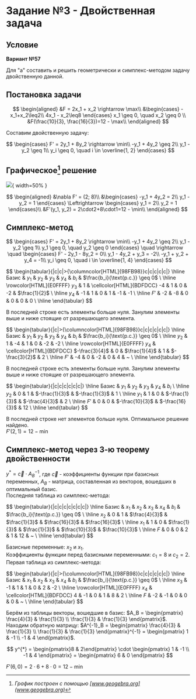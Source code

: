 # Задание №3 - Двойственная задача

## Условие

**Вариант №57**

Для "a" составить и решить геометрически и симплекс-методом задачу двойственную данной.

## Постановка задачи

$$
\begin{aligned}
&F = 2x_1 + x_2 \rightarrow \max\\
&\begin{cases}
-x_1+x_2\leq2\\
4x_1 - x_2\leq8
\end{cases}
x_1 \geq 0, \quad x_2 \geq 0 \\
&F(\frac{10}{3}, \frac{16}{3})=12 - \max\\
\end{aligned}
$$

Составим двойственную задачу:

$$
\begin{cases}
    F' = 2y_1 + 8y_2 \rightarrow \min\\
    -y_1 + 4y_2 \geq 2\\
    y_1 - y_2 \geq 1\\
    y_i \geq 0, \quad i \in \overline{1, 2}
\end{cases}
$$

## Графическое[^2] решение

![](tmp/images/3-a.jpg){ width=50% }

$$
\begin{aligned}
&\nabla F' = (2; 8)\\
&\begin{cases}
    -y_1 + 4y_2 = 2\\
    y_1 - y_2 = 1
\end{cases}
\Leftrightarrow
\begin{cases}
    y_1 = 2\\
    y_2 = 1
\end{cases}\\
&F'(y_1, y_2) = 2\cdot2+8\cdot1=12 - \min\\
\end{aligned}
$$

[^2]: _График построен с помощью [www.geogebra.org](www.geogebra.org)_

## Симплекс-метод

$$
\begin{cases}
    F' = 2y_1 + 8y_2 \rightarrow \min\\
    -y_1 + 4y_2 \geq 2\\
    y_1 - y_2 \geq 1\\
    y_1 \geq 0, \quad y_2 \geq 0
\end{cases}
\quad
\rightarrow
\quad
\begin{cases}
    F' - 2y_1 - 8y_2 = 0\\
    y_1 - 4y_2 + y_3 = -2\\
    -y_1 + y_2 + y_4 = -1\\
    y_i \geq 0, \quad i \in \overline{1, 4}
\end{cases}
$$

$$
\begin{tabular}{|c|c|>{\columncolor[HTML]{98FB98}}c|c|c|c|c|}
    \hline
        Базис & $y_1$ & $y_2$ & $y_3$ & $y_4$ & $b_i$ & $\frac{b_i}{\text{р.с.}} \geq 0$ \\
    \hline
        \rowcolor[HTML]{E0FFFF}
        $y_3$ & 1 & \cellcolor[HTML]{BDFDCC} -4 & 1 & 0 & -2 & $\frac{1}{2}$ \\ \hline
        $y_4$ & -1 & 1 & 0 & 1 & -1 & -1 \\ \hline
        $F'$ & -2 & -8 & 0 & 0 & 0 & 0 \\ \hline
\end{tabular}
$$

В последней строке есть элементы больше нуля. Занулим элементы выше и ниже стоящие от разрешающего элемента.

$$
\begin{tabular}{|c|>{\columncolor[HTML]{98FB98}}c|c|c|c|c|c|}
    \hline
        Базис & $y_1$ & $y_2$ & $y_3$ & $y_4$ & $b_i$ & $\frac{b_i}{\text{р.с.}} \geq 0$ \\
    \hline
        $y_2$ & 1 & -4 & 1 & 0 & -2 & -2 \\ \hline
        \rowcolor[HTML]{E0FFFF}
        $y_4$ & \cellcolor[HTML]{BDFDCC} $-\frac{3}{4}$ & 0 & $\frac{1}{4}$ & 1 & $-\frac{3}{2}$ & 2 \\ \hline
        $F'$ & -4 & 0 & -2 & 0 & 4 & ~ \\ \hline
\end{tabular}
$$

В последней строке есть элементы больше нуля. Занулим элементы выше и ниже стоящие от разрешающего элемента.

$$
\begin{tabular}{|c|c|c|c|c|c|}
    \hline
        Базис & $y_1$ & $y_2$ & $y_3$ & $y_4$ & $b_i$ \\
    \hline
        $y_2$ & 0 & 1 & $-\frac{1}{3}$ & $-\frac{1}{3}$ & 1 \\ \hline
        $y_1$ & 1 & 0 & $-\frac{1}{3}$ & $-\frac{4}{3}$ & 2 \\ \hline
        $F'$ & 0 & 0 & $-\frac{10}{3}$ & $-\frac{16}{3}$ & 12 \\ \hline
\end{tabular}
$$

В последней строке нет элементов больше нуля. Оптимальное решение найдено.  
$F'(2, 1)=12 - \min$

## Симплекс-метод через 3-ю теорему двойственности

$y^{*} = \vec{c} \cdot A^{-1}_B$, где $\vec{c}$ - коэффициенты функции при базисных переменных, $A_B$ - матрица, составленная из векторов, вошедших в оптимальный базис.  
Последняя таблица из симплекс-метода:

$$
\begin{tabular}{|c|c|c|c|c|c|c|}
    \hline
        Базис & $x_1$ & $x_2$ & $x_3$ & $x_4$ & $b_i$ & $\frac{b_i}{\text{р.с.}} \geq 0$ \\
    \hline
        $x_2$ & 0 & 1 & $\frac{4}{3}$ & $\frac{1}{3}$ & $\frac{16}{3}$ & $\frac{16}{3}$ \\ \hline
        $x_1$ & 1 & 0 & $\frac{1}{3}$ & $\frac{1}{3}$ & $\frac{10}{3}$ & $\frac{10}{3}$ \\ \hline
        $F$ & 0 & 0 & 2 & 1 & 12 & ~ \\ \hline
\end{tabular}
$$

Базисные переменные: $x_2$ и $x_1$.  
Коэффициенты функции перед базисными переменными: $c_1 = 8$ и $c_2 = 2$.  
Первая таблица из симплекс-метода:

$$
\begin{tabular}{|c|>{\columncolor[HTML]{98FB98}}c|c|c|c|c|c|}
    \hline
        Базис & $x_1$ & $x_2$ & $x_3$ & $x_4$ & $b_i$ & $\frac{b_i}{\text{р.с.}} \geq 0$ \\
    \hline
        $x_3$ & -1 & 1 & 1 & 0 & 2 & -2 \\ \hline
        \rowcolor[HTML]{E0FFFF}
        $x_4$ & \cellcolor[HTML]{BDFDCC} 4 & -1 & 0 & 1 & 8 & 2 \\ \hline
        $F$ & -2 & -1 & 0 & 0 & 0 & ~ \\ \hline
\end{tabular}
$$

Берём из таблицы векторы, вошедшие в базис: $A_B = \begin{pmatrix} \frac{4}{3} & \frac{1}{3} \\ \frac{1}{3} & \frac{1}{3} \end{pmatrix}$.  
Находим обратную матрицу: $A^{-1}_B =  \begin{pmatrix} \frac{4}{3} & \frac{1}{3} \\ \frac{1}{3} & \frac{1}{3} \end{pmatrix}^{-1} = \begin{pmatrix} 1 & -1 \\ -1 & 4 \end{pmatrix}$.

$$
y^{*} = \begin{pmatrix}8 & 2\end{pmatrix} \cdot \begin{pmatrix} 1 & -1 \\ -1 & 4 \end{pmatrix} = \begin{pmatrix} 6 & 0 \end{pmatrix}
$$

$F'(6, 0)=2\cdot6+8\cdot0=12 - \min$

